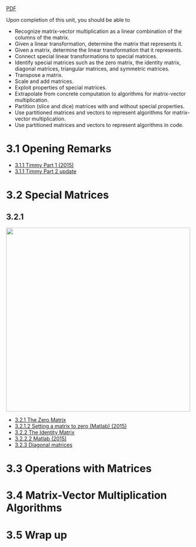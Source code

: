 [PDF](http://www.cs.utexas.edu/users/flame/LAFF/Notes/Week3.pdf#page=1)

Upon completion of this unit, you should be able to

- Recognize matrix-vector multiplication as a linear combination of the columns of the matrix.
- Given a linear transformation, determine the matrix that represents it.
- Given a matrix, determine the linear transformation that it represents.
- Connect special linear transformations to special matrices.
- Identify special matrices such as the zero matrix, the identity matrix, diagonal matrices, triangular matrices, and symmetric matrices.
- Transpose a matrix.
- Scale and add matrices.
- Exploit properties of special matrices.
- Extrapolate from concrete computation to algorithms for matrix-vector multiplication.
- Partition (slice and dice) matrices with and without special properties.
- Use partitioned matrices and vectors to represent algorithms for matrix-vector multiplication.
- Use partitioned matrices and vectors to represent algorithms in code. 


# 3.1 Opening Remarks

- [3.1.1 Timmy Part 1 (2015)](https://www.youtube.com/watch?v=q9hXKxn4jOk)
- [3.1.1 Timmy Part 2 update](https://www.youtube.com/watch?v=QQuGiBfddHY)

# 3.2 Special Matrices

## 3.2.1

<img src="https://user-images.githubusercontent.com/6586811/53199753-88c67080-35e5-11e9-9c1c-8a539a4b82a4.png" width="500"/>

- [3.2.1 The Zero Matrix](https://www.youtube.com/watch?v=E3roa1e48DA)
- [3.2.1.2 Setting a matrix to zero (Matlab) (2015)](https://www.youtube.com/watch?v=0xPxQd_5EA4)
- [3.2.2 The Identity Matrix](https://www.youtube.com/watch?v=T4QCRhXYrTw)
- [3.2.2.2 Matlab (2015)](https://www.youtube.com/watch?v=p2p1UD0yfLk)
- [3.2.3 Diagonal matrices](https://www.youtube.com/watch?v=bdwfDlHD4XQ)

# 3.3 Operations with Matrices
# 3.4 Matrix-Vector Multiplication Algorithms
# 3.5 Wrap up

